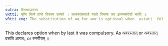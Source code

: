 ```yaml
---
sutra: विभाषाऽवरस्य
vRtti: पूर्वेण नित्ये प्राप्ते विकल्प उच्यते । अवरस्वास्तातौ परतो विभाषा अव् इत्ययमादेशो भवति ॥
vRtti_eng: The substitution of अव् for अवर is optional when _astati_ follows.
---
```

This declares option when by last it was compulsory. As अवरस्तात् or अवस्तात् वसति आगतः, or रमणीयम् ॥
